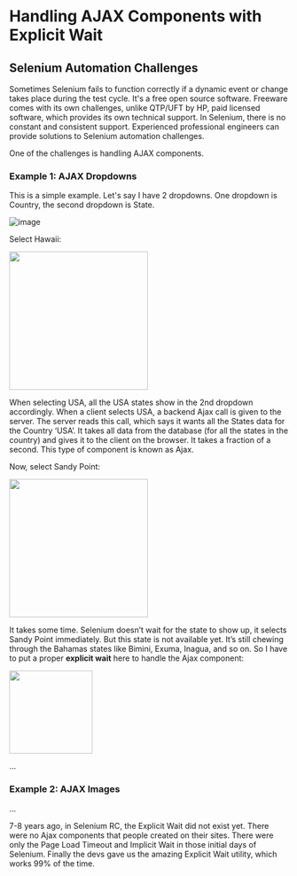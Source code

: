 # Handling AJAX Components with Explicit Wait
## Selenium Automation Challenges

Sometimes Selenium fails to function correctly if a dynamic event or change takes place during the test cycle. It's a free open source software. 
Freeware comes with its own challenges, unlike QTP/UFT by HP, paid licensed software, which provides its own technical support.
In Selenium, there is no constant and consistent support. Experienced professional engineers can provide solutions to Selenium automation challenges.

One of the challenges is handling AJAX components.


### Example 1: AJAX Dropdowns

This is a simple example. Let's say I have 2 dropdowns.  One dropdown is Country, the second dropdown is State.

![image](https://user-images.githubusercontent.com/70295997/209400350-8d1286cc-43af-495a-9ad7-98977704faf4.png)

Select Hawaii:

<img src="https://user-images.githubusercontent.com/70295997/209400444-74810177-71d9-4788-9854-f9d52fe64d50.png" width=250>

When selecting USA, all the USA states show in the 2nd dropdown accordingly.
When a client selects USA, a backend Ajax call is given to the server. 
The server reads this call, which says it wants all the States data for the Country ‘USA’. 
It takes all data from the database (for all the states in the country) and gives it to the client on the browser. 
It takes a fraction of a second. This type of component is known as Ajax. 


Now, select Sandy Point:

<img src="https://user-images.githubusercontent.com/70295997/209400566-6b06f044-d937-49bb-bdeb-adc968db3251.png" width=250>

It takes some time. Selenium doesn’t wait for the state to show up, it selects Sandy Point immediately. 
But this state is not available yet. It’s still chewing through the Bahamas states like Bimini, Exuma, Inagua, and so on. 
So I have to put a proper __explicit wait__ here to handle the Ajax component:

<img src="https://user-images.githubusercontent.com/70295997/209401278-8634113b-d09b-4a83-8ded-2c72211461cb.png" width=150>




...

### Example 2: AJAX Images

...

7-8 years ago, in Selenium RC, the Explicit Wait did not exist yet. There were no Ajax components that people created on their sites.
There were only the Page Load Timeout and Implicit Wait in those initial days of Selenium. 
Finally the devs gave us the amazing Explicit Wait utility, which works 99% of the time.
